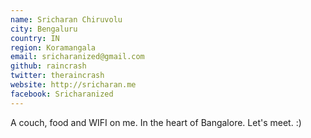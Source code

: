 ```yaml
---
name: Sricharan Chiruvolu
city: Bengaluru
country: IN
region: Koramangala
email: sricharanized@gmail.com
github: raincrash
twitter: theraincrash
website: http://sricharan.me
facebook: Sricharanized
---
```


A couch, food and WIFI on me. In the heart of Bangalore. Let's meet. :)
